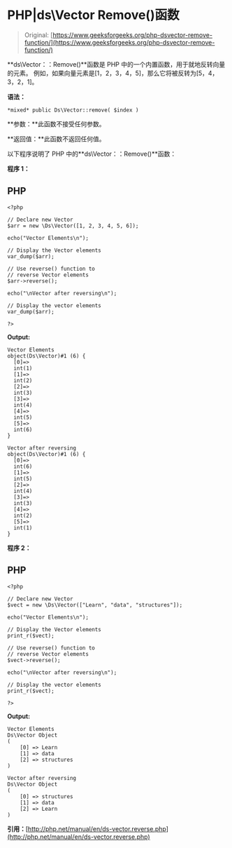 # PHP|ds\Vector Remove()函数

> Original: [https://www.geeksforgeeks.org/php-dsvector-remove-function/](https://www.geeksforgeeks.org/php-dsvector-remove-function/)

**ds\Vector：：Remove()**函数是 PHP 中的一个内置函数，用于就地反转向量的元素。 例如，如果向量元素是[1，2，3，4，5]，那么它将被反转为[5，4，3，2，1]。

**语法：**

```
*mixed* public Ds\Vector::remove( $index )

```

**参数：**此函数不接受任何参数。

**返回值：**此函数不返回任何值。

以下程序说明了 PHP 中的**ds\Vector：：Remove()**函数：

**程序 1：**

## PHP

```
<?php

// Declare new Vector
$arr = new \Ds\Vector([1, 2, 3, 4, 5, 6]);

echo("Vector Elements\n");

// Display the Vector elements
var_dump($arr);

// Use reverse() function to 
// reverse Vector elements
$arr->reverse();

echo("\nVector after reversing\n");

// Display the vector elements
var_dump($arr);

?>
```

**Output:**

```
Vector Elements
object(Ds\Vector)#1 (6) {
  [0]=>
  int(1)
  [1]=>
  int(2)
  [2]=>
  int(3)
  [3]=>
  int(4)
  [4]=>
  int(5)
  [5]=>
  int(6)
}

Vector after reversing
object(Ds\Vector)#1 (6) {
  [0]=>
  int(6)
  [1]=>
  int(5)
  [2]=>
  int(4)
  [3]=>
  int(3)
  [4]=>
  int(2)
  [5]=>
  int(1)
}

```

**程序 2：**

## PHP

```
<?php

// Declare new Vector
$vect = new \Ds\Vector(["Learn", "data", "structures"]);

echo("Vector Elements\n");

// Display the Vector elements
print_r($vect);

// Use reverse() function to 
// reverse Vector elements
$vect->reverse();

echo("\nVector after reversing\n");

// Display the vector elements
print_r($vect);

?>
```

**Output:**

```
Vector Elements
Ds\Vector Object
(
    [0] => Learn
    [1] => data
    [2] => structures
)

Vector after reversing
Ds\Vector Object
(
    [0] => structures
    [1] => data
    [2] => Learn
)

```

**引用：**[http://php.net/manual/en/ds-vector.reverse.php](http://php.net/manual/en/ds-vector.reverse.php)